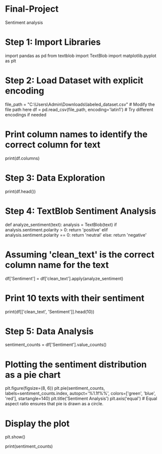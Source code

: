 # Final-Project
Sentiment analysis

# Step 1: Import Libraries
import pandas as pd
from textblob import TextBlob
import matplotlib.pyplot as plt

# Step 2: Load Dataset with explicit encoding
file_path = "C:\\Users\\Admin\\Downloads\\labeled_dataset.csv"  # Modify the file path here
df = pd.read_csv(file_path, encoding='latin1')  # Try different encodings if needed

# Print column names to identify the correct column for text
print(df.columns)

# Step 3: Data Exploration
print(df.head())

# Step 4: TextBlob Sentiment Analysis
def analyze_sentiment(text):
    analysis = TextBlob(text)
    if analysis.sentiment.polarity > 0:
        return 'positive'
    elif analysis.sentiment.polarity == 0:
        return 'neutral'
    else:
        return 'negative'

# Assuming 'clean_text' is the correct column name for the text
df['Sentiment'] = df['clean_text'].apply(analyze_sentiment)

# Print 10 texts with their sentiment
print(df[['clean_text', 'Sentiment']].head(10))

# Step 5: Data Analysis
sentiment_counts = df['Sentiment'].value_counts()

# Plotting the sentiment distribution as a pie chart
plt.figure(figsize=(8, 6))
plt.pie(sentiment_counts, labels=sentiment_counts.index, autopct='%1.1f%%', colors=['green', 'blue', 'red'], startangle=140)
plt.title('Sentiment Analysis')
plt.axis('equal')  # Equal aspect ratio ensures that pie is drawn as a circle.

# Display the plot
plt.show()

print(sentiment_counts)
